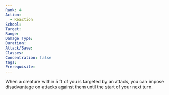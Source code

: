 ```yaml
---
Rank: 4
Action:
  - Reaction
School: 
Target: 
Range: 
Damage Type: 
Duration: 
Attack/Save: 
Classes: 
Concentration: false
tags: 
Prerequisite:
---
```

When a creature within 5 ft of you is targeted by an attack, you can impose disadvantage on attacks against them until the start of your next turn.